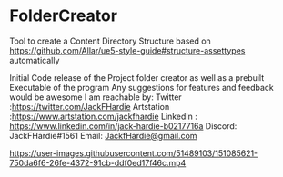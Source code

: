 # FolderCreator
 Tool to create a Content Directory Structure based on https://github.com/Allar/ue5-style-guide#structure-assettypes automatically
 
Initial Code release of the Project folder creator as well as a prebuilt Executable of the program
Any suggestions for features and feedback would be awesome I am reachable by:
Twitter :https://twitter.com/JackFHardie
Artstation :https://www.artstation.com/jackfhardie
LinkedIn : https://www.linkedin.com/in/jack-hardie-b0217716a
Discord: JackFHardie#1561
Email: JackfHardie@gmail.com



https://user-images.githubusercontent.com/51489103/151085621-750da6f6-26fe-4372-91cb-ddf0ed17f46c.mp4

